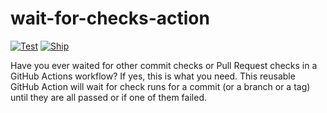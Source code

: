 # wait-for-checks-action

[![Test](https://github.com/CatChen/wait-for-checks-action/actions/workflows/test.yml/badge.svg)](https://github.com/CatChen/check-git-status-action/actions/workflows/test.yml)
[![Ship](https://github.com/CatChen/wait-for-checks-action/actions/workflows/ship.yml/badge.svg)](https://github.com/CatChen/check-git-status-action/actions/workflows/ship.yml)

Have you ever waited for other commit checks or Pull Request checks in a GitHub Actions workflow? If yes, this is what you need. This reusable GitHub Action will wait for check runs for a commit (or a branch or a tag) until they are all passed or if one of them failed.
